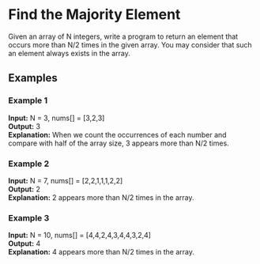 # Find the Majority Element

Given an array of N integers, write a program to return an element that occurs more than N/2 times in the given array. You may consider that such an element always exists in the array.

## Examples

### Example 1
**Input:** N = 3, nums[] = [3,2,3]  
**Output:** 3  
**Explanation:** When we count the occurrences of each number and compare with half of the array size, 3 appears more than N/2 times.

### Example 2
**Input:** N = 7, nums[] = [2,2,1,1,1,2,2]  
**Output:** 2  
**Explanation:** 2 appears more than N/2 times in the array.

### Example 3
**Input:** N = 10, nums[] = [4,4,2,4,3,4,4,3,2,4]  
**Output:** 4  
**Explanation:** 4 appears more than N/2 times in the array.
